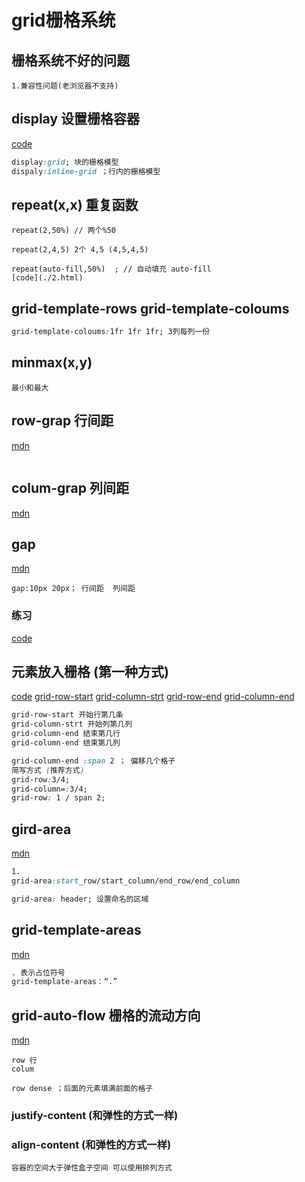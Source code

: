 # grid栅格系统
## 栅格系统不好的问题
```
1.兼容性问题(老浏览器不支持)

```
## display 设置栅格容器
[code](./1.html)
```css
display:grid; 块的栅格模型
dispaly:inline-grid ；行内的栅格模型
```
 
## repeat(x,x) 重复函数
```
repeat(2,50%) // 两个%50

repeat(2,4,5) 2个 4,5 (4,5,4,5) 

repeat(auto-fill,50%)  ; // 自动填充 auto-fill
[code](./2.html)
```
## grid-template-rows grid-template-coloums
```css
grid-template-coloums:1fr 1fr 1fr; 3列每列一份
```

## minmax(x,y)
```
最小和最大
```

## row-grap 行间距
[mdn](https://developer.mozilla.org/zh-CN/docs/Web/CSS/row-gap)
```

```
## colum-grap 列间距
[mdn](https://developer.mozilla.org/zh-CN/docs/Web/CSS/column-gap)
## gap
[mdn](https://developer.mozilla.org/zh-CN/docs/Web/CSS/gap)
```
gap:10px 20px； 行间距  列间距 

```
### 练习
[code](./3.html)


## 元素放入栅格 (第一种方式)
[code](./4.html)
[grid-row-start](https://developer.mozilla.org/en-US/docs/Web/CSS/grid-row-start)
[grid-column-strt](https://developer.mozilla.org/en-US/docs/Web/CSS/grid-column-start)
[grid-row-end](https://developer.mozilla.org/en-US/docs/Web/CSS/grid-row-end)
[grid-column-end](https://developer.mozilla.org/en-US/docs/Web/CSS/grid-column-end)
```css
grid-row-start 开始行第几条
grid-column-strt 开始列第几列
grid-column-end 结束第几行
grid-column-end 结束第几列

grid-column-end :span 2 ； 偏移几个格子
简写方式 (推荐方式)
grid-row:3/4;
grid-column=:3/4;
grid-row: 1 / span 2;

```

## gird-area
[mdn](https://developer.mozilla.org/zh-CN/docs/Web/CSS/grid-area)
```css
1.
grid-area:start_row/start_column/end_row/end_column

grid-area: header; 设置命名的区域

```

##  grid-template-areas
[mdn](https://developer.mozilla.org/zh-CN/docs/Web/CSS/grid-template-areas)
```css
. 表示占位符号
grid-template-areas：“.”
```

## grid-auto-flow  栅格的流动方向
[mdn](https://developer.mozilla.org/zh-CN/docs/Web/CSS/grid-auto-flow)
```
row 行 
colum 

row dense ；后面的元素填满前面的格子

```

### justify-content (和弹性的方式一样)
### align-content (和弹性的方式一样)
```
容器的空间大于弹性盒子空间 可以使用排列方式
```